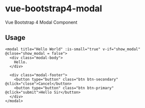 # vue-bootstrap4-modal
Vue Bootstrap 4 Modal Component

## Usage

``` vue
<modal title="Hello World" :is-small="true" v-if="show_modal" @close="show_modal = false">
  <div class="modal-body">
    Hello.
  </div>
  
  <div class="modal-footer">
    <button type="button" class="btn btn-secondary" @click="close">Cancel</button>
    <button type="button" class="btn btn-primary" @click="submit">Hello Sir</button>
  </div>
</modal>
```
